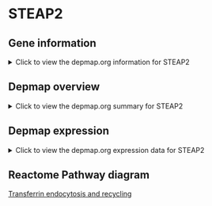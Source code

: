 <h1>STEAP2</h1>

<h2>Gene information</h2>
<details>
  <summary>Click to view the depmap.org information for STEAP2</summary>
  <iframe src="https://depmap.org/portal/gene/STEAP2?tab=about" style="border:none;width:100%;height:800px"></iframe>
</details>

<h2>Depmap overview</h2>
<details>
  <summary>Click to view the depmap.org summary for STEAP2</summary>
  <iframe src="https://depmap.org/portal/gene/STEAP2?tab=overview" style="border:none;width:100%;height:800px"></iframe>
</details>

<h2>Depmap expression</h2>
<details>
  <summary>Click to view the depmap.org expression data for STEAP2</summary>
  <iframe src="https://depmap.org/portal/gene/STEAP2?tab=characterization" style="border:none;width:100%;height:800px"></iframe>
</details>



<h2>Reactome Pathway diagram</h2>
<a href="https://reactome.org/PathwayBrowser/#/R-HSA-917977" target="_BLANK">Transferrin endocytosis and recycling</a>




